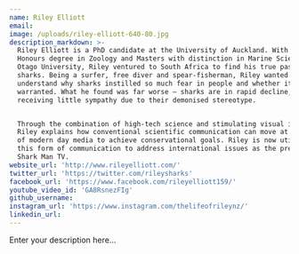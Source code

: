 ```yaml
---
name: Riley Elliott
email:
image: /uploads/riley-elliott-640-80.jpg
description_markdown: >-
  Riley Elliott is a PhD candidate at the University of Auckland. With an
  Honours degree in Zoology and Masters with distinction in Marine Science from
  Otago University, Riley ventured to South Africa to find his true passion -
  sharks. Being a surfer, free diver and spear-fisherman, Riley wanted to
  understand why sharks instilled so much fear in people and whether it was
  warranted. What he found was far worse – sharks are in rapid decline,
  receiving little sympathy due to their demonised stereotype.


  Through the combination of high-tech science and stimulating visual imagery,
  Riley explains how conventional scientific communication can move at the speed
  of modern day media to achieve conservational goals. Riley is now utilising
  this form of communication to address international issues as the presenter of
  Shark Man TV.
website_url: 'http://www.rileyelliott.com/'
twitter_url: 'https://twitter.com/rileysharks'
facebook_url: 'https://www.facebook.com/rileyelliott159/'
youtube_video_id: 'GA8RsnezFIg'
github_username:
instagram_url: 'https://www.instagram.com/thelifeofrileynz/'
linkedin_url:
---
```


Enter your description here...
